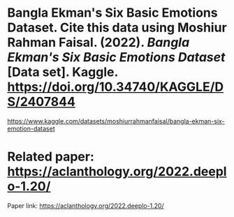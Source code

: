 # Bangla Ekman's Six Basic Emotions Dataset. Cite this data using Moshiur Rahman Faisal. (2022). <i>Bangla Ekman's Six Basic Emotions Dataset </i>[Data set]. Kaggle. https://doi.org/10.34740/KAGGLE/DS/2407844
https://www.kaggle.com/datasets/moshiurrahmanfaisal/bangla-ekman-six-emotion-dataset

# Related paper: https://aclanthology.org/2022.deeplo-1.20/
Paper link: https://aclanthology.org/2022.deeplo-1.20/


